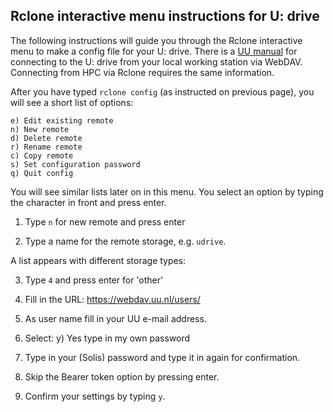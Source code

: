 ## Rclone interactive menu instructions for U: drive

The following instructions will guide you through the Rclone interactive menu to make a config file for your U: drive. There is a [UU manual](https://handleidingen.uu.nl/en/handleiding/o-en-u-schijf-benaderen-via-webdav-onder-windows/) for connecting to the U: drive from your local working station via WebDAV. Connecting from HPC via Rclone requires the same information.

After you have typed `rclone config` (as instructed on previous page), you will see a short list of options:

```
e) Edit existing remote
n) New remote
d) Delete remote
r) Rename remote
c) Copy remote
s) Set configuration password
q) Quit config
```
You will see similar lists later on in this menu. You select an option by typing the character in front and press enter.

1.	Type `n` for new remote and press enter

2.  Type a name for the remote storage, e.g. `udrive`.

A list appears with different storage types:

3.  Type `4` and press enter for 'other'

4.	Fill in the URL: https://webdav.uu.nl/users/<Solis-id> 

5.	As user name fill in your UU e-mail address.
7.	Select: y) Yes type in my own password
8.	Type in your (Solis) password and type it in again for confirmation. 
9.  Skip the Bearer token option by pressing enter.
9.	Confirm your settings by typing `y`.

